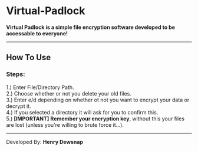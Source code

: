 # Virtual-Padlock
__Virtual Padlock is a simple file encryption software developed to be accessable to everyone!__

--- 
## How To Use

### Steps:
1.) Enter File/Directory Path. \
2.) Choose whether or not you delete your old files. \
3.) Enter e/d depending on whether ot not you want to encrypt your data or decrypt it. \
4.) If you selected a directory it will ask for you to confirm this. \
5.) **[IMPORTANT]** **Remember your encryption key**, without this your files are lost (unless you're willing to brute force it...). 

---
Developed By: **Henry Dewsnap**
